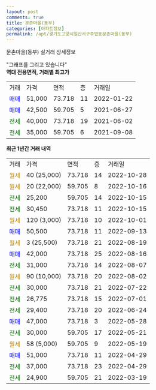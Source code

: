 ```yaml
---
layout: post
comments: true
title: 문촌마을(동부)
categories: [아파트정보]
permalink: /apt/경기도고양시일산서구주엽동문촌마을(동부)
---
```


문촌마을(동부) 실거래 상세정보

<script type="text/javascript">
  google.charts.load('current', {'packages':['line', 'corechart']});
  google.charts.setOnLoadCallback(drawChart);

  function drawChart() {
    var data = new google.visualization.DataTable();
    data.addColumn('date', '거래일');
    data.addColumn('number', "매매");
    data.addColumn('number', "전세");
    data.addColumn('number', "전매");

    data.addRows([[new Date(Date.parse("2022-10-28")), null, null, null], [new Date(Date.parse("2022-10-16")), null, null, null], [new Date(Date.parse("2022-10-15")), null, 25200, null], [new Date(Date.parse("2022-10-15")), null, 30450, null], [new Date(Date.parse("2022-10-01")), null, null, null], [new Date(Date.parse("2022-09-13")), 50500, null, null], [new Date(Date.parse("2022-08-19")), null, null, null], [new Date(Date.parse("2022-08-16")), 42000, null, null], [new Date(Date.parse("2022-08-07")), null, 31000, null], [new Date(Date.parse("2022-08-02")), null, null, null], [new Date(Date.parse("2022-07-22")), null, 30000, null], [new Date(Date.parse("2022-07-01")), null, 26775, null], [new Date(Date.parse("2022-06-24")), null, 29400, null], [new Date(Date.parse("2022-05-28")), 47000, null, null], [new Date(Date.parse("2022-05-21")), null, 30000, null], [new Date(Date.parse("2022-05-19")), null, null, null], [new Date(Date.parse("2022-04-29")), 51000, null, null], [new Date(Date.parse("2022-04-29")), null, 37000, null], [new Date(Date.parse("2022-03-19")), null, 24900, null]]);

    var options = {
      hAxis: {
        format: 'yyyy/MM/dd'
      },    
      lineWidth: 0,
      pointsVisible: true,    
      title: '최근 1년간 유형별 실거래가 분포',
      legend: { position: 'bottom' }
    };

    var formatter = new google.visualization.NumberFormat({pattern:'###,###'} );
    formatter.format(data, 1);
    formatter.format(data, 2);
    
    setTimeout(function() {
        var chart = new google.visualization.LineChart(document.getElementById('columnchart_material'));
        chart.draw(data, (options));
        document.getElementById('loading').style.display = 'none';
    }, 200);
  }
</script>


<div id="loading" style="z-index:20; display: block; margin-left: 0px">"그래프를 그리고 있습니다"</div>
<div id="columnchart_material" style="width: 95%; margin-left: 0px; display: block"></div>
<!-- contents start -->
<b>역대 전용면적, 거래별 최고가</b>
<table class="sortable">
    <tr>
      <td>거래</td>
      <td>가격</td>
      <td>면적</td>
      <td>층</td>
      <td>거래일</td>
    </tr>
        <tr>
          <td><a style="color: blue">매매</a></td>
          <td>51,000</td>
          <td>73.718</td>
          <td>11</td>
          <td>2022-01-22</td>
        </tr>            <tr>
          <td><a style="color: blue">매매</a></td>
          <td>42,500</td>
          <td>59.705</td>
          <td>5</td>
          <td>2021-06-27</td>
        </tr>        
        <tr>
              <td><a style="color: darkgreen">전세</a></td>
              <td>40,000</td>
              <td>73.718</td>
              <td>19</td>
              <td>2021-06-02</td>
            </tr>            <tr>
              <td><a style="color: darkgreen">전세</a></td>
              <td>35,000</td>
              <td>59.705</td>
              <td>6</td>
              <td>2021-09-08</td>
            </tr>        
    
</table>

<b>최근 1년간 거래 내역</b>

<table class="sortable">
    <tr>
      <td>거래</td>
      <td>가격</td>
      <td>면적</td>
      <td>층</td>
      <td>거래일</td>
    </tr>
    <tr>
      <td><a style="color: darkgoldenrod">월세</a></td>
      <td>40 (25,000)</td>
      <td>73.718</td>
      <td>14</td>
      <td>2022-10-28</td>
    </tr>          <tr>
      <td><a style="color: darkgoldenrod">월세</a></td>
      <td>20 (22,000)</td>
      <td>59.705</td>
      <td>8</td>
      <td>2022-10-16</td>
    </tr>          <tr>
      <td><a style="color: darkgreen">전세</a></td>
      <td>25,200</td>
      <td>59.705</td>
      <td>14</td>
      <td>2022-10-15</td>
    </tr>          <tr>
      <td><a style="color: darkgreen">전세</a></td>
      <td>30,450</td>
      <td>73.718</td>
      <td>11</td>
      <td>2022-10-15</td>
    </tr>          <tr>
      <td><a style="color: darkgoldenrod">월세</a></td>
      <td>120 (3,000)</td>
      <td>73.718</td>
      <td>10</td>
      <td>2022-10-01</td>
    </tr>          <tr>
      <td><a style="color: blue">매매</a></td>
      <td>50,500</td>
      <td>73.718</td>
      <td>11</td>
      <td>2022-09-13</td>
    </tr>          <tr>
      <td><a style="color: darkgoldenrod">월세</a></td>
      <td>3 (25,500)</td>
      <td>73.718</td>
      <td>21</td>
      <td>2022-08-19</td>
    </tr>          <tr>
      <td><a style="color: blue">매매</a></td>
      <td>42,000</td>
      <td>73.718</td>
      <td>25</td>
      <td>2022-08-16</td>
    </tr>          <tr>
      <td><a style="color: darkgreen">전세</a></td>
      <td>31,000</td>
      <td>73.718</td>
      <td>14</td>
      <td>2022-08-07</td>
    </tr>          <tr>
      <td><a style="color: darkgoldenrod">월세</a></td>
      <td>90 (10,000)</td>
      <td>73.718</td>
      <td>20</td>
      <td>2022-08-02</td>
    </tr>          <tr>
      <td><a style="color: darkgreen">전세</a></td>
      <td>30,000</td>
      <td>73.718</td>
      <td>21</td>
      <td>2022-07-22</td>
    </tr>          <tr>
      <td><a style="color: darkgreen">전세</a></td>
      <td>26,775</td>
      <td>73.718</td>
      <td>15</td>
      <td>2022-07-01</td>
    </tr>          <tr>
      <td><a style="color: darkgreen">전세</a></td>
      <td>29,400</td>
      <td>73.718</td>
      <td>20</td>
      <td>2022-06-24</td>
    </tr>          <tr>
      <td><a style="color: blue">매매</a></td>
      <td>47,000</td>
      <td>73.718</td>
      <td>3</td>
      <td>2022-05-28</td>
    </tr>          <tr>
      <td><a style="color: darkgreen">전세</a></td>
      <td>30,000</td>
      <td>59.705</td>
      <td>17</td>
      <td>2022-05-21</td>
    </tr>          <tr>
      <td><a style="color: darkgoldenrod">월세</a></td>
      <td>58 (5,000)</td>
      <td>59.705</td>
      <td>9</td>
      <td>2022-05-19</td>
    </tr>          <tr>
      <td><a style="color: blue">매매</a></td>
      <td>51,000</td>
      <td>73.718</td>
      <td>11</td>
      <td>2022-04-29</td>
    </tr>          <tr>
      <td><a style="color: darkgreen">전세</a></td>
      <td>37,000</td>
      <td>73.718</td>
      <td>23</td>
      <td>2022-04-29</td>
    </tr>          <tr>
      <td><a style="color: darkgreen">전세</a></td>
      <td>24,900</td>
      <td>59.705</td>
      <td>21</td>
      <td>2022-03-19</td>
    </tr>      </table>
<!-- contents end -->    

